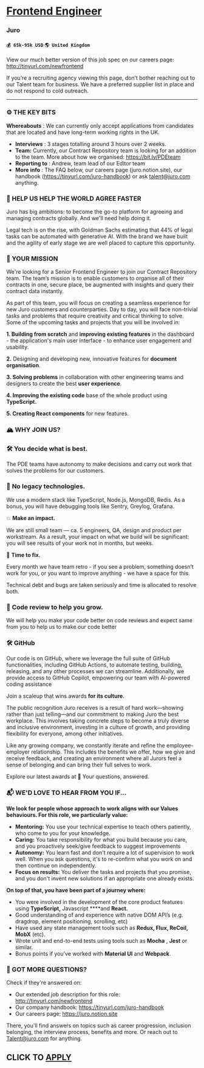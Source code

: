 # [Frontend Engineer](https://www.remotewlb.com/apply/frontend-engineer-48732)  
### Juro  
#### `💰 65k-95k USD` `🌎 United Kingdom`  

View our much better version of this job spec on our careers page: http://tinyurl.com/newfrontend

If you’re a recruiting agency viewing this page, don’t bother reaching out to our Talent team for business. We have a preferred supplier list in place and do not respond to cold outreach.

***

### ⚙️ THE KEY BITS

**Whereabouts** : We can currently only accept applications from candidates that are located and have long-term working rights in the UK.

  * **Interviews** : 3 stages totalling around 3 hours over 2 weeks.
  * **Team:** Currently, our Contract Repository team is looking for an addition to the team. More about how we organised: https://bit.ly/PDEteam 
  * **Reporting to** : Andrew, team lead of our Editor team
  * **More info** : The FAQ below, our careers page (juro.notion.site), our handbook (https://tinyurl.com/juro-handbook) or ask talent@juro.com anything.

### 🤝 HELP US HELP THE WORLD AGREE FASTER

Juro has big ambitions: to become the go-to platform for agreeing and managing contracts globally. And we'll need help doing it.

Legal tech is on the rise, with Goldman Sachs estimating that 44% of legal tasks can be automated with generative AI. With the brand we have built and the agility of early stage we are well placed to capture this opportunity.

### 🌠 YOUR MISSION

We're looking for a Senior Frontend Engineer to join our Contract Repository team. The team’s mission is to enable customers to organise all of their contracts in one, secure place, be augmented with insights and query their contract data instantly.

As part of this team, you will focus on creating a seamless experience for new Juro customers and counterparties. Day to day, you will face non-trivial tasks and problems that require creativity and critical thinking to solve. Some of the upcoming tasks and projects that you will be involved in:

**1\. Building from scratch** and **improving existing features** in the dashboard - the application's main user interface - to enhance user engagement and usability.

**2.** Designing and developing new, innovative features for **document organisation**.

**3\. Solving problems** in collaboration with other engineering teams and designers to create the best **user experience**.

**4\. Improving the existing code** base of the whole product using **TypeScript.**

**5\. Creating React components** for new features.

### 🏔 WHY JOIN US?

### 🛠️ **You decide what is best.**

The PDE teams have autonomy to make decisions and carry out work that solves the problems for our customers.

### 🦖 **No legacy technologies.**

We use a modern stack like TypeScript, Node.js, MongoDB, Redis. As a bonus, you will have debugging tools like Sentry, Greylog, Grafana.

💥 **Make an impact.**

We are still small team — ca. 5 engineers, QA, design and product per workstream. As a result, your impact on what we build will be significant: you will see results of your work not in months, but weeks.

🔧 **Time to fix.**

Every month we have team retro - if you see a problem, something doesn’t work for you, or you want to improve anything - we have a space for this.

Technical debt and bugs are taken seriously and time is allocated to resolve both.

### 👀 **Code review to help you grow.**

We will help you make your code better on code reviews and expect same from you to help us to make our code better

### 🛠️ **GitHub**

Our code is on GitHub, where we leverage the full suite of GitHub functionalities, including GitHub Actions, to automate testing, building, releasing, and any other processes we can streamline. Additionally, we provide access to GitHub Copilot, empowering our team with AI-powered coding assistance

Join a scaleup that wins awards **for its culture**.

The public recognition Juro receives is a result of hard work—showing rather than just telling—and our commitment to making Juro the best workplace. This involves taking concrete steps to become a truly diverse and inclusive environment, investing in a culture of growth, and providing flexibility for everyone, among other initiatives.

Like any growing company, we constantly iterate and refine the employee-employer relationship. This includes the benefits we offer, how we give and receive feedback, and creating an environment where all Jurors feel a sense of belonging and can bring their full selves to work.

Explore our latest awards at 🤔 Your questions, answered.

### 📬 WE'D LOVE TO HEAR FROM YOU IF...

 **We look for people whose approach to work aligns with our Values behaviours. For this role, we particularly value:**

  * **Mentoring:** You use your technical expertise to teach others patiently, who come to you for your knowledge.
  * **Caring:** You take responsibility for what you build because you care, and you proactively seek/give feedback to suggest improvements
  * **Autonomy:** You learn fast and don't require a lot of supervision to work well. When you ask questions, it's to re-confirm what you work on and then continue on independently.
  * **Focus on results:** You deliver the tasks and projects that you promise, and you don't invent new solutions if an appropriate one already exists.

**On top of that, you have been part of a journey where:**

  * You were involved in the development of the core product features using **TypeScript,** Javascript ****and **React.**
  * Good understanding of and experience with native DOM API’s (e.g. dragdrop, element positioning, scrolling, etc)
  * Have used any state management tools such as **Redux, Flux, ReCoil, MobX** (etc).
  * Wrote unit and end-to-end tests using tools such as **Mocha** , **Jest** or similar.
  * Bonus points if you’ve worked with **Material UI** and **Webpack**.

### 🤨 GOT MORE QUESTIONS?

Check if they're answered on:

  * Our extended job description for this role: http://tinyurl.com/newfrontend 
  * Our company handbook: https://tinyurl.com/juro-handbook 
  * Our careers page: https://juro.notion.site 

There, you'll find answers on topics such as career progression, inclusion belonging, the interview process, benefits and more. Or reach out to Talent@juro.com for anything.

  
## CLICK TO [APPLY](https://www.remotewlb.com/apply/frontend-engineer-48732)

